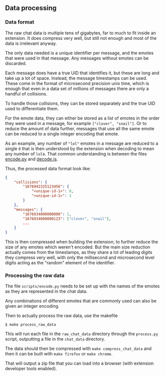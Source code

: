 ## Data processing

### Data format

The raw chat data is multiple tens of gigabytes,
far to much to fit inside an extension. It does
compress very well, but still not enough and most
of the data is irrelevant anyway.

The only data needed is a unique identifier per
message, and the emotes that were used in that message.
Any messages without emotes can be discarded.

Each message does have a true UID that identifies it,
but these are long and take up a lot of space. Instead,
the message timestamps can be used. These come in the
format of microsecond precision unix time, which is enough
that even in a data set of millions of messages there
are only a handful of collisions.

To handle those collisions, they can be stored separately
and the true UID used to differentiate them.

For the emote data, they can either be stored as a list
of emotes in the order they were used in a message, for
example `["clover", "snail"]`. Or to reduce the amount of
data further, messages that use all the same emote can be
reduced to a single integer encoding that emote.

As an example, any number of `"lol"` emotes in a message
are reduced to a single `0` that is then understood by
the extension when decoding to mean any number of `lol`s.
That common understanding is between the files
[encode.py](../scripts/encode.py) and
[decode.js](../src/common/decode.js).

Thus, the processed data format look like:
```json
{
    "collisions": {
        "1676942325123456": {
            "<unique-id-1>": 0,
            "<unique-id-1>": 1
        }
    },
    "messages": {
        "1676934000000000": 1,
        "1676934000000123": ["clover", "snail"],
        ...
    }
}
```

This is then compressed when building the extension, to further
reduce the size of any emotes which weren't encoded. But the main
size reduction actually comes from the timestamps, as they share
a lot of leading digits they compress very well, with only the
millisecond and microsecond level digits acting as the "random"
element of the identifier.

### Processing the raw data

The file `scripts/encode.py` needs to be set up with the
names of the emotes as they are represented in the chat data.

Any combinations of different emotes that are commonly used
can also be given an integer encoding.

Then to actually process the raw data, use the makefile

```
$ make process_raw_data
```

This will run each file in the `raw_chat_data` directory through
the `process.py` script, outputting a file in the `chat_data` directory.

The data should then be compressed with `make compress_chat_data` and
then it can be built with `make firefox` or `make chrome`.

That will output a zip file that you can load into a browser
(with extension developer tools enabled).

